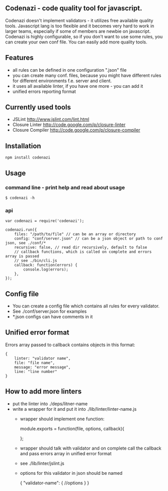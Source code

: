 ## Codenazi - code quality tool for javascript.

Codenazi doesn't implement validators - it utilizes free available quality tools. 
Javascript lang is too flexible and it becomes very hard to work in larger teams, especially if some of members are newbie on javascript.
Codenazi is highly configurable, so if you don't want to use some rules, you can create your own conf file.
You can easily add more quality tools.

## Features
- all rules can be defined in one configuration ".json" file
- you can create many conf. files, because you might have different rules for different environments f.e. server and client.
- it uses all available linter, if you have one more - you can add it
- unified errors reporting format

## Currently used tools
  - JSLint http://www.jslint.com/lint.html
  - Closure Linter http://code.google.com/p/closure-linter
  - Closure Compiler http://code.google.com/p/closure-compiler

## Installation
	npm install codenazi

## Usage

### command line - print help and read about usage
	
	$ codenazi -h 

### api		
	var codenazi = require('codenazi');
	
	codenazi.run({
		files: "/path/to/file" // can be an array or directory
		config: "conf/server.json" // can be a json object or path to conf json, see ./conf/*
		recursive: false, // read dir recursively, default to false
		// callback functions, which is called on complete and errors array is passed
		// see ./bin/cli.js
		callback: function(errors) {
			console.log(errors);
		},
	});

## Config file
- You can create a config file which contains all rules for every validator. 
- See ./conf/server.json for examples
- *.json configs can have comments in it	
	
## Unified error format
Errors array passed to callback contains objects in this format:

	{
		linter: "validator name",
		file: "file name",
		message: "error message",
		line: "line number"
	}

## How to add more linters

- put the linter into ./deps/litner-name
- write a wrapper for it and put it into ./lib/linter/linter-name.js
  - wrapper should implement one function:
  
  
	module.exports = function(file, options, callback){
	
	};
	
  - wrapper should talk with validator and on complete call the callback and pass errors array in unified error format
  - see ./lib/linter/jslint.js
  - options for this validator in json should be named

	  
	{
		"validator-name": {
			//options
		}
	}  	